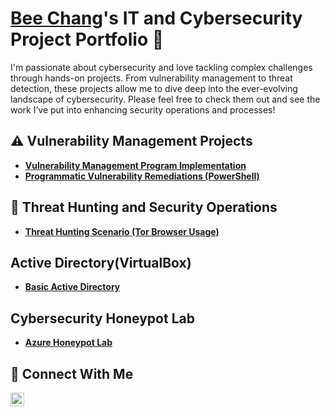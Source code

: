 # <a href="https://www.linkedin.com/in/bee-chang/">Bee Chang</a>'s IT and Cybersecurity Project Portfolio 🔐

I'm passionate about cybersecurity and love tackling complex challenges through hands-on projects. From vulnerability management to threat detection, these projects allow me to dive deep into the ever-evolving landscape of cybersecurity. Please feel free to check them out and see the work I’ve put into enhancing security operations and processes!


## ⚠️ Vulnerability Management Projects

- **[Vulnerability Management Program Implementation](https://github.com/BeeChang12/Vulnerability-Management-Program)**
- **[Programmatic Vulnerability Remediations (PowerShell)](https://github.com/joshcybertest/programmatic-vulnerability-remediations)**

## 🚨 Threat Hunting and Security Operations

- **[Threat Hunting Scenario (Tor Browser Usage)](https://github.com/BeeChang12/threat-hunting-scenario-tor)**

## Active Directory(VirtualBox)
- **[Basic Active Directory](https://github.com/BeeChang12/Active-Directory-VirtualBox-)**

## Cybersecurity Honeypot Lab
- **[Azure Honeypot Lab](https://github.com/BeeChang12/Home-SOC-Lab)** 


## 🤳 Connect With Me

[<img align="left" alt="___________ | LinkedIn" width="22px" src="https://cdn.jsdelivr.net/npm/simple-icons@v3/icons/linkedin.svg" />][linkedin]


[linkedin]: https://linkedin.com/in/bee-chang

<!--
<img width="35" alt="image" src="https://github.com/user-attachments/assets/2f41c7cd-5ea8-4475-b451-a37161b6c3fb"> 
<img width="35" alt="image" src="https://github.com/user-attachments/assets/77649969-9910-4994-8b96-74a116cfb2a8">
-->
